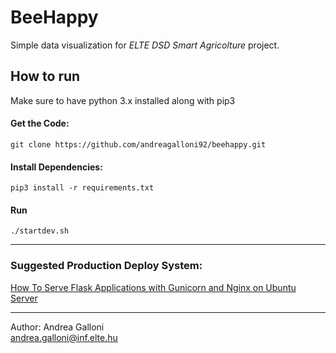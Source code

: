# BeeHappy
Simple data visualization for *ELTE DSD Smart Agricolture* project.

## How to run 

Make sure to have python 3.x installed along with pip3

#### Get the Code:
`git clone https://github.com/andreagalloni92/beehappy.git` 

#### Install Dependencies:
`pip3 install -r requirements.txt`

#### Run 
`./startdev.sh`

----

### Suggested Production Deploy System:
[How To Serve Flask Applications with Gunicorn and Nginx on Ubuntu Server](https://www.digitalocean.com/community/tutorials/how-to-serve-flask-applications-with-gunicorn-and-nginx-on-ubuntu-18-04)

----
Author:
Andrea Galloni<br/>
andrea.galloni@inf.elte.hu
